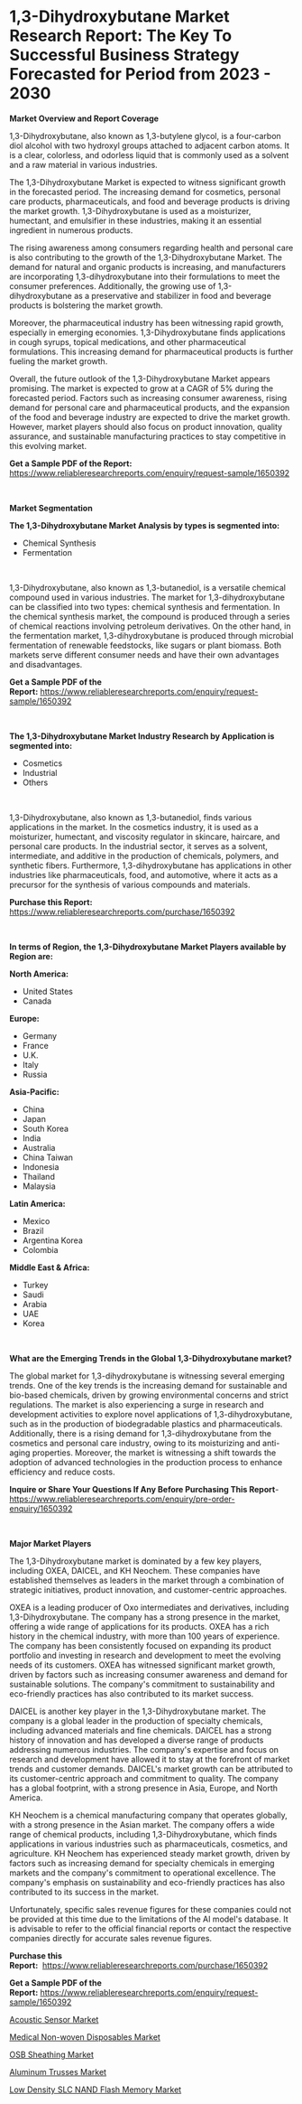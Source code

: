 <p><h1>1,3-Dihydroxybutane Market Research Report: The Key To Successful Business Strategy Forecasted for Period from 2023 - 2030</h1></p><p><strong>Market Overview and Report Coverage</strong></p>
<p><p>1,3-Dihydroxybutane, also known as 1,3-butylene glycol, is a four-carbon diol alcohol with two hydroxyl groups attached to adjacent carbon atoms. It is a clear, colorless, and odorless liquid that is commonly used as a solvent and a raw material in various industries.</p><p>The 1,3-Dihydroxybutane Market is expected to witness significant growth in the forecasted period. The increasing demand for cosmetics, personal care products, pharmaceuticals, and food and beverage products is driving the market growth. 1,3-Dihydroxybutane is used as a moisturizer, humectant, and emulsifier in these industries, making it an essential ingredient in numerous products.</p><p>The rising awareness among consumers regarding health and personal care is also contributing to the growth of the 1,3-Dihydroxybutane Market. The demand for natural and organic products is increasing, and manufacturers are incorporating 1,3-dihydroxybutane into their formulations to meet the consumer preferences. Additionally, the growing use of 1,3-dihydroxybutane as a preservative and stabilizer in food and beverage products is bolstering the market growth.</p><p>Moreover, the pharmaceutical industry has been witnessing rapid growth, especially in emerging economies. 1,3-Dihydroxybutane finds applications in cough syrups, topical medications, and other pharmaceutical formulations. This increasing demand for pharmaceutical products is further fueling the market growth.</p><p>Overall, the future outlook of the 1,3-Dihydroxybutane Market appears promising. The market is expected to grow at a CAGR of 5% during the forecasted period. Factors such as increasing consumer awareness, rising demand for personal care and pharmaceutical products, and the expansion of the food and beverage industry are expected to drive the market growth. However, market players should also focus on product innovation, quality assurance, and sustainable manufacturing practices to stay competitive in this evolving market.</p></p>
<p><strong>Get a Sample PDF of the Report:</strong> <a href="https://www.reliableresearchreports.com/enquiry/request-sample/1650392">https://www.reliableresearchreports.com/enquiry/request-sample/1650392</a></p>
<p>&nbsp;</p>
<p><strong>Market Segmentation</strong></p>
<p><strong>The 1,3-Dihydroxybutane Market Analysis by types is segmented into:</strong></p>
<p><ul><li>Chemical Synthesis</li><li>Fermentation</li></ul></p>
<p>&nbsp;</p>
<p><p>1,3-Dihydroxybutane, also known as 1,3-butanediol, is a versatile chemical compound used in various industries. The market for 1,3-dihydroxybutane can be classified into two types: chemical synthesis and fermentation. In the chemical synthesis market, the compound is produced through a series of chemical reactions involving petroleum derivatives. On the other hand, in the fermentation market, 1,3-dihydroxybutane is produced through microbial fermentation of renewable feedstocks, like sugars or plant biomass. Both markets serve different consumer needs and have their own advantages and disadvantages.</p></p>
<p><strong>Get a Sample PDF of the Report:</strong>&nbsp;<a href="https://www.reliableresearchreports.com/enquiry/request-sample/1650392">https://www.reliableresearchreports.com/enquiry/request-sample/1650392</a></p>
<p>&nbsp;</p>
<p><strong>The 1,3-Dihydroxybutane Market Industry Research by Application is segmented into:</strong></p>
<p><ul><li>Cosmetics</li><li>Industrial</li><li>Others</li></ul></p>
<p>&nbsp;</p>
<p><p>1,3-Dihydroxybutane, also known as 1,3-butanediol, finds various applications in the market. In the cosmetics industry, it is used as a moisturizer, humectant, and viscosity regulator in skincare, haircare, and personal care products. In the industrial sector, it serves as a solvent, intermediate, and additive in the production of chemicals, polymers, and synthetic fibers. Furthermore, 1,3-dihydroxybutane has applications in other industries like pharmaceuticals, food, and automotive, where it acts as a precursor for the synthesis of various compounds and materials.</p></p>
<p><strong>Purchase this Report:</strong>&nbsp; <a href="https://www.reliableresearchreports.com/purchase/1650392">https://www.reliableresearchreports.com/purchase/1650392</a></p>
<p>&nbsp;</p>
<p><strong>In terms of Region, the 1,3-Dihydroxybutane Market Players available by Region are:</strong></p>
<p>
    <p> <strong> North America: </strong>
        <ul>
            <li>United States</li>
            <li>Canada</li>
        </ul>
        </p> 
    <p> <strong> Europe: </strong>
        <ul>
            <li>Germany</li>
            <li>France</li>
            <li>U.K.</li>
            <li>Italy</li>
            <li>Russia</li>
        </ul>
        </p> 
    <p> <strong> Asia-Pacific: </strong>
        <ul>
            <li>China</li>
            <li>Japan</li>
            <li>South Korea</li>
            <li>India</li>
            <li>Australia</li>
            <li>China Taiwan</li>
            <li>Indonesia</li>
            <li>Thailand</li>
            <li>Malaysia</li>
        </ul>
        </p> 
    <p> <strong> Latin America: </strong>
        <ul>
            <li>Mexico</li>
            <li>Brazil</li>
            <li>Argentina Korea</li>
            <li>Colombia</li>
        </ul>
        </p> 
    <p> <strong> Middle East & Africa: </strong>
        <ul>
            <li>Turkey</li>
            <li>Saudi</li>
            <li>Arabia</li>
            <li>UAE</li>
            <li>Korea</li>
        </ul>
    </p>
    </p>
<p>&nbsp;</p>
<p><strong>What are the Emerging Trends in the Global 1,3-Dihydroxybutane market?</strong></p>
<p><p>The global market for 1,3-dihydroxybutane is witnessing several emerging trends. One of the key trends is the increasing demand for sustainable and bio-based chemicals, driven by growing environmental concerns and strict regulations. The market is also experiencing a surge in research and development activities to explore novel applications of 1,3-dihydroxybutane, such as in the production of biodegradable plastics and pharmaceuticals. Additionally, there is a rising demand for 1,3-dihydroxybutane from the cosmetics and personal care industry, owing to its moisturizing and anti-aging properties. Moreover, the market is witnessing a shift towards the adoption of advanced technologies in the production process to enhance efficiency and reduce costs.</p></p>
<p><strong>Inquire or Share Your Questions If Any Before Purchasing This Report</strong>- <a href="https://www.reliableresearchreports.com/enquiry/pre-order-enquiry/1650392">https://www.reliableresearchreports.com/enquiry/pre-order-enquiry/1650392</a></p>
<p>&nbsp;</p>
<p><strong>Major Market Players</strong></p>
<p><p>The 1,3-Dihydroxybutane market is dominated by a few key players, including OXEA, DAICEL, and KH Neochem. These companies have established themselves as leaders in the market through a combination of strategic initiatives, product innovation, and customer-centric approaches.</p><p>OXEA is a leading producer of Oxo intermediates and derivatives, including 1,3-Dihydroxybutane. The company has a strong presence in the market, offering a wide range of applications for its products. OXEA has a rich history in the chemical industry, with more than 100 years of experience. The company has been consistently focused on expanding its product portfolio and investing in research and development to meet the evolving needs of its customers. OXEA has witnessed significant market growth, driven by factors such as increasing consumer awareness and demand for sustainable solutions. The company's commitment to sustainability and eco-friendly practices has also contributed to its market success.</p><p>DAICEL is another key player in the 1,3-Dihydroxybutane market. The company is a global leader in the production of specialty chemicals, including advanced materials and fine chemicals. DAICEL has a strong history of innovation and has developed a diverse range of products addressing numerous industries. The company's expertise and focus on research and development have allowed it to stay at the forefront of market trends and customer demands. DAICEL's market growth can be attributed to its customer-centric approach and commitment to quality. The company has a global footprint, with a strong presence in Asia, Europe, and North America.</p><p>KH Neochem is a chemical manufacturing company that operates globally, with a strong presence in the Asian market. The company offers a wide range of chemical products, including 1,3-Dihydroxybutane, which finds applications in various industries such as pharmaceuticals, cosmetics, and agriculture. KH Neochem has experienced steady market growth, driven by factors such as increasing demand for specialty chemicals in emerging markets and the company's commitment to operational excellence. The company's emphasis on sustainability and eco-friendly practices has also contributed to its success in the market.</p><p>Unfortunately, specific sales revenue figures for these companies could not be provided at this time due to the limitations of the AI model's database. It is advisable to refer to the official financial reports or contact the respective companies directly for accurate sales revenue figures.</p></p>
<p><strong>Purchase this Report:</strong>&nbsp;&nbsp;<a href="https://www.reliableresearchreports.com/purchase/1650392">https://www.reliableresearchreports.com/purchase/1650392</a></p>
<p></p>
<p><strong>Get a Sample PDF of the Report:</strong>&nbsp;<a href="https://www.reliableresearchreports.com/enquiry/request-sample/1650392">https://www.reliableresearchreports.com/enquiry/request-sample/1650392</a></p>
<p><p><a href="https://www.linkedin.com/pulse/acoustic-sensor-market-research-report-unlocks-analysis/">Acoustic Sensor Market</a></p><p><a href="https://www.linkedin.com/pulse/medical-non-woven-disposables-market-share-amp-new-trends/">Medical Non-woven Disposables Market</a></p><p><a href="https://medium.com/@rosm15203/osb-sheathing-market-size-growth-forecast-2023-2030-93bb2694d8a4">OSB Sheathing Market</a></p><p><a href="https://medium.com/@kanew14036/aluminum-trusses-market-size-growth-forecast-2023-2030-3086dc60f75a">Aluminum Trusses Market</a></p><p><a href="https://www.linkedin.com/pulse/low-density-slc-nand-flash-memory-market-research-report/">Low Density SLC NAND Flash Memory Market</a></p></p>